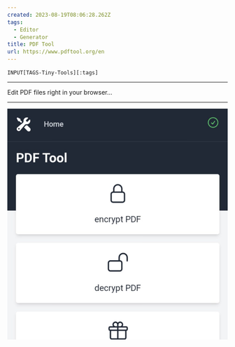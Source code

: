 ```yaml
---
created: 2023-08-19T08:06:28.262Z
tags: 
  - Editor
  - Generator
title: PDF Tool
url: https://www.pdftool.org/en
---
```

```meta-bind
INPUT[TAGS-Tiny-Tools][:tags]
```

___
Edit PDF files right in your browser...
___

![](_attachments/pdf-tool.jpg)

